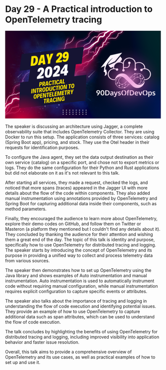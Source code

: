 # Day 29 - A Practical introduction to OpenTelemetry tracing
[![Watch the video](thumbnails/day29.png)](https://www.youtube.com/watch?v=MqsIpGEbt4w)

 The speaker is discussing an architecture using Jagger, a complete observability suite that includes OpenTelemetry Collector. They are using Docker to run this setup. The application consists of three services: catalog (Spring Boot app), pricing, and stock. They use the Otel header in their requests for identification purposes.

To configure the Java agent, they set the data output destination as their own service (catalog) on a specific port, and chose not to export metrics or logs. They do the same configuration for their Python and Rust applications but did not elaborate on it as it's not relevant to this talk.

After starting all services, they made a request, checked the logs, and noticed that more spans (traces) appeared in the Jagger UI with more details about the flow of the code within components. They also added manual instrumentation using annotations provided by OpenTelemetry and Spring Boot for capturing additional data inside their components, such as method parameters.

Finally, they encouraged the audience to learn more about OpenTelemetry, explore their demo codes on GitHub, and follow them on Twitter or Masteron (a platform they mentioned but I couldn't find any details about it). They concluded by thanking the audience for their attention and wishing them a great end of the day.
The topic of this talk is identity and purpose, specifically how to use OpenTelemetry for distributed tracing and logging. The speaker starts by introducing the concept of OpenTelemetry and its purpose in providing a unified way to collect and process telemetry data from various sources.

The speaker then demonstrates how to set up OpenTelemetry using the Java library and shows examples of Auto instrumentation and manual instrumentation. Auto instrumentation is used to automatically instrument code without requiring manual configuration, while manual instrumentation requires explicit configuration to capture specific events or attributes.

The speaker also talks about the importance of tracing and logging in understanding the flow of code execution and identifying potential issues. They provide an example of how to use OpenTelemetry to capture additional data such as span attributes, which can be used to understand the flow of code execution.

The talk concludes by highlighting the benefits of using OpenTelemetry for distributed tracing and logging, including improved visibility into application behavior and faster issue resolution.

Overall, this talk aims to provide a comprehensive overview of OpenTelemetry and its use cases, as well as practical examples of how to set up and use it.

